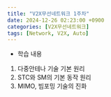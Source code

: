 ```yaml
---
title: "V2X무선네트워크 1주차"
date: 2024-12-26 02:23:00 +0900
categories: [V2X무선네트워크]
tags: [Network, V2X, Auto]
---
```


- 학습 내용

1. 다중안테나 기술 기본 원리
2. STC와 SM의 기본 동작 원리
3. MIMO, 빔포밍 기술의 진화
